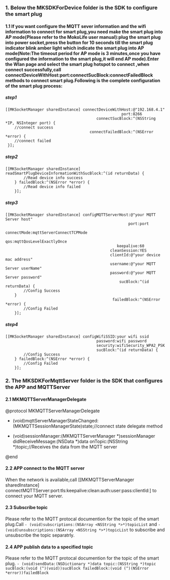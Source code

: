 ### 1. Below the MKSDKForDevice folder is the SDK to configure the smart plug

#### 1.1 If you want configure the MQTT sever information and the wifi information to connect for smart plug,you need make the smart plug into AP mode(Please refer to the MokoLife user manual):plug the smart plug into power socket,press the button for 10 seconds till the smart plug indicator blink amber light which indicate the smart plug into AP mode(Note:The timeout period for AP mode is 3 minutes,once you have configured the information to the smart plug,it will end AP mode).Enter the Wlan page and select the smart plug hotspot to connect ,when connect successfully,call connectDeviceWithHost:port:connectSucBlock:connectFailedBlock methods to connect smart plug.Following is the complete configuration of the smart plug process: 

##### step1
```
[[MKSocketManager sharedInstance] connectDeviceWithHost:@"192.168.4.1"
                                                   port:8266
                                        connectSucBlock:^(NSString *IP, NSInteger port) {
    //connect success
                                     connectFailedBlock:^(NSError *error) {
    //connect failed
 }];
```
##### step2

```
[[MKSocketManager sharedInstance] readSmartPlugDeviceInformationWithSucBlock:^(id returnData) {
        //Read device info success
    } failedBlock:^(NSError *error) {
        //Read device info failed
    }];
```
##### step3

```
[[MKSocketManager sharedInstance] configMQTTServerHost:@"your MQTT Server host"
                                                      port:port
                                               connectMode:mqttServerConnectTCPMode
                                                       qos:mqttQosLevelExactlyOnce
                                                 keepalive:60
                                              cleanSession:YES
                                              clientId:@"your device mac address"
                                              username:@"your MQTT Server userName" 
                                              password:@"your MQTT Server password"
                                                  sucBlock:^(id returnData) {
        //Config Success
    }
                                               failedBlock:^(NSError *error) {
        //Config Failed
    }];
```
##### step4

```
[[MKSocketManager sharedInstance] configWifiSSID:your wifi ssid
                                        password:wifi password
                                        security:wifiSecurity_WPA2_PSK
                                        sucBlock:^(id returnData) {
        //Config Success
    } failedBlock:^(NSError *error) {
        //Config Failed
    }];
```

### 2. The MKSDKForMqttServer folder is the SDK that configures the APP and MQTTServer

#### 2.1 MKMQTTServerManagerDelegate
  @protocol MKMQTTServerManagerDelegate <NSObject>

- (void)mqttServerManagerStateChanged:(MKMQTTSessionManagerState)state;//connect state delegate method

- (void)sessionManager:(MKMQTTServerManager *)sessionManager didReceiveMessage:(NSData *)data onTopic:(NSString *)topic;//Receives the data from the MQTT server 

@end

#### 2.2 APP connect to the MQTT server
When the network is available,call [[MKMQTTServerManager sharedInstance] connectMQTTServer:port:tls:keepalive:clean:auth:user:pass:clientId:] to connect your MQTT server.

#### 2.3 Subscribe topic
Please refer to the MQTT protocal documention for the topic of the smart plug.Call ```- (void)subscriptions:(NSArray <NSString *>*)topicList``` and ```- (void)unsubscriptions:(NSArray <NSString *>*)topicList``` to subscribe and unsubscribe the topic separatrly.

#### 2.4 APP publish data to a specified topic
Please refer to the MQTT protocal documention for the topic of the smart plug.
```- (void)sendData:(NSDictionary *)data topic:(NSString *)topic sucBlock:(void (^)(void))sucBlock failedBlock:(void (^)(NSError *error))failedBlock```
